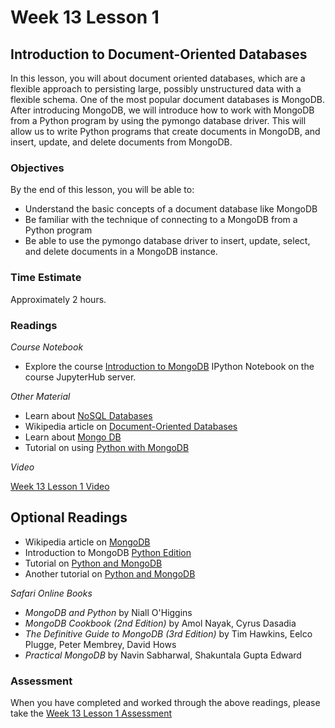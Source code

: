 # Week 13 Lesson 1 #
## Introduction to Document-Oriented Databases ##

In this lesson, you will about document oriented databases, which are a flexible approach to persisting large, possibly unstructured data with a flexible schema. One of the most popular document databases is MongoDB. After introducing MongoDB, we will introduce how to work with MongoDB from a Python program by using the pymongo database driver. This will allow us to write Python programs that create documents in MongoDB, and insert, update, and delete documents from MongoDB.

### Objectives ###

By the end of this lesson, you will be able to:

- Understand the basic concepts of a document database like MongoDB
- Be familiar with the technique of connecting to a MongoDB from a Python program
- Be able to use the pymongo database driver to insert, update, select, and delete documents in a MongoDB instance.

### Time Estimate ###

Approximately 2 hours.

### Readings ####

_Course Notebook_

- Explore the course [Introduction to MongoDB][l1nb] IPython Notebook on the course JupyterHub server.

_Other Material_

- Learn about [NoSQL Databases][inosql]
- Wikipedia article on [Document-Oriented Databases][wddb]
- Learn about [Mongo DB][imongodb]
- Tutorial on using [Python with MongoDB][tpmdb]

_Video_

[Week 13 Lesson 1 Video][lv]

## Optional Readings ##

- Wikipedia article on [MongoDB][wmdb]
- Introduction to MongoDB [Python Edition][pe]
- Tutorial on [Python and MongoDB][bpmdb]
- Another tutorial on [Python and MongoDB][apmdb]

_Safari Online Books_

- _MongoDB and Python_ by Niall O'Higgins
- _MongoDB Cookbook (2nd Edition)_ by Amol Nayak, Cyrus Dasadia
- _The Definitive Guide to MongoDB (3rd Edition)_ by Tim Hawkins, Eelco Plugge, Peter Membrey, David Hows
- _Practical MongoDB_ by Navin Sabharwal, Shakuntala Gupta Edward

### Assessment ###

When you have completed and worked through the above readings, please take the [Week 13 Lesson 1 Assessment][la]

[l1nb]: ../notebooks/intro2mongodb.ipynb
[la]: https://learn.illinois.edu/mod/quiz/
[lv]: https://mediaspace.illinois.edu/media/w13l1/1_j4p9x7gu

[inosql]: http://www.w3resource.com/mongodb/nosql.php

[imongodb]: http://www.w3resource.com/mongodb/introduction-mongodb.php

[wmdb]: https://en.wikipedia.org/wiki/MongoDB
[wddb]: https://en.wikipedia.org/wiki/Document-oriented_database
[bpmdb]: https://marcobonzanini.com/2015/09/07/getting-started-with-mongodb-and-python/
[tpmdb]: http://api.mongodb.org/python/current/tutorial.html
[pe]: https://docs.mongodb.org/getting-started/python/
[apmdb]: https://altons.github.io/python/2013/01/21/gentle-introduction-to-mongodb-using-pymongo/
